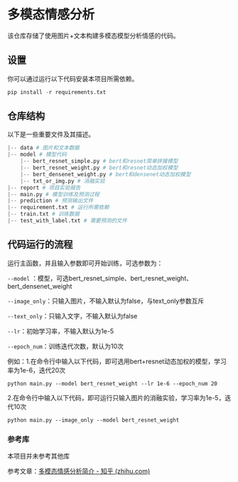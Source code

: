 # 多模态情感分析

该仓库存储了使用图片+文本构建多模态模型分析情感的代码。

## 设置

你可以通过运行以下代码安装本项目所需依赖。

```python
pip install -r requirements.txt
```



## 仓库结构

以下是一些重要文件及其描述。

```python
|-- data # 图片和文本数据
|-- model # 模型代码
    |-- bert_resnet_simple.py # bert和resnet简单拼接模型
    |-- bert_resnet_weight.py # bert和resnet动态加权模型
    |-- bert_densenet_weight.py # bert和densenet动态加权模型
    |-- txt_or_img.py # 消融实验
|-- report # 项目实验报告
|-- main.py # 模型训练及预测过程
|-- prediction # 预测输出文件
|-- requirement.txt # 运行所需依赖
|-- train.txt # 训练数据
|-- test_with_label.txt # 需要预测的文件
```



##  代码运行的流程

运行主函数，并且输入参数即可开始训练，可选参数为：

`--model` ：模型，可选bert_resnet_simple、bert_resnet_weight、bert_densenet_weight

`--image_only`：只输入图片，不输入默认为false，与text_only参数互斥

`--text_only`：只输入文字，不输入默认为false

 `--lr`：初始学习率，不输入默认为1e-5

`--epoch_num`：训练迭代次数，默认为10次

例如：1.在命令行中输入以下代码，即可选用bert+resnet动态加权的模型，学习率为1e-6，迭代20次

```
python main.py --model bert_resnet_weight --lr 1e-6 --epoch_num 20
```

2.在命令行中输入以下代码，即可运行只输入图片的消融实验，学习率为1e-5，迭代10次

```
python main.py --image_only --model bert_resnet_weight
```



### 参考库

本项目并未参考其他库

参考文章：[多模态情感分析简介 - 知乎 (zhihu.com)](https://zhuanlan.zhihu.com/p/381805010)
